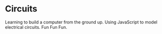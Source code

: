 # Circuits

Learning to build a computer from the ground up. Using JavaScript to model electrical circuits. Fun Fun Fun.
